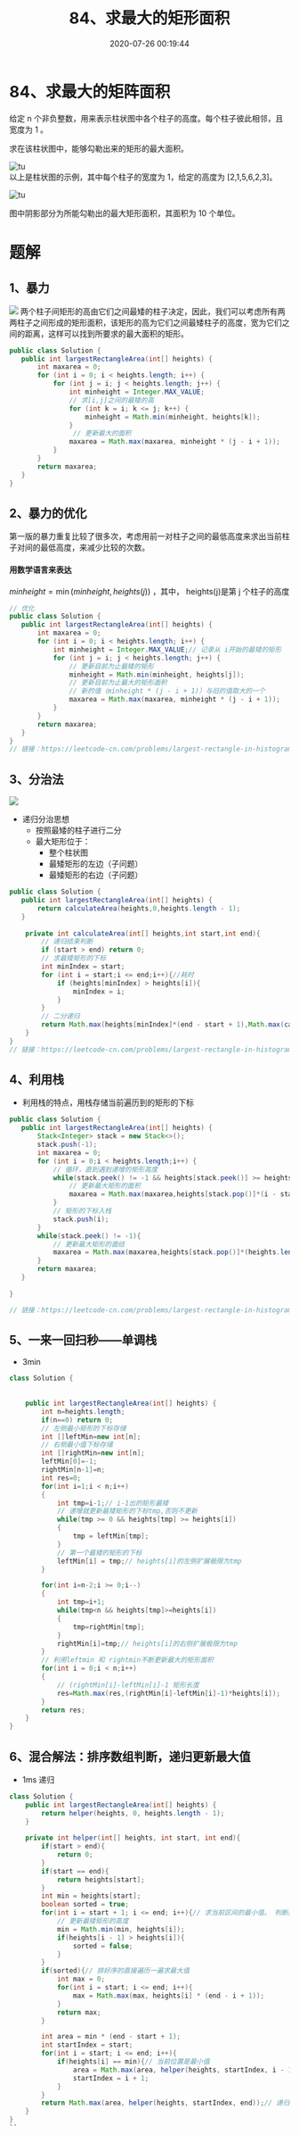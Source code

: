 ﻿---
title: 84、求最大的矩形面积
categories:
- leetcode
tags:
  - null
date: 2020-07-26 00:19:44
---

# 84、求最大的矩阵面积
给定 n 个非负整数，用来表示柱状图中各个柱子的高度。每个柱子彼此相邻，且宽度为 1 。

求在该柱状图中，能够勾勒出来的矩形的最大面积。

![tu](../../images/84-histogram-1.png)  
以上是柱状图的示例，其中每个柱子的宽度为 1，给定的高度为 [2,1,5,6,2,3]。  

![tu](../../images/84-histogram_area.png)   

图中阴影部分为所能勾勒出的最大矩形面积，其面积为 10 个单位。

# 题解

## 1、暴力
![](../../images/84-最短的高.png)
两个柱子间矩形的高由它们之间最矮的柱子决定，因此，我们可以考虑所有两两柱子之间形成的矩形面积，该矩形的高为它们之间最矮柱子的高度，宽为它们之间的距离，这样可以找到所要求的最大面积的矩形。

```java
public class Solution {
   public int largestRectangleArea(int[] heights) {
       int maxarea = 0;
       for (int i = 0; i < heights.length; i++) {
           for (int j = i; j < heights.length; j++) {
               int minheight = Integer.MAX_VALUE;
               // 求[i,j]之间的最矮的高
               for (int k = i; k <= j; k++) {
                   minheight = Math.min(minheight, heights[k]);
               }
                // 更新最大的面积
               maxarea = Math.max(maxarea, minheight * (j - i + 1));
           }
       }
       return maxarea;
   }
}
```
## 2、暴力的优化
第一版的暴力重复比较了很多次，考虑用前一对柱子之间的最低高度来求出当前柱子对间的最低高度，来减少比较的次数。

#### 用数学语言来表达
$minheight=\min(minheight, heights(j))$ ，其中， heights(j)是第 j 个柱子的高度

```java
// 优化
public class Solution {
   public int largestRectangleArea(int[] heights) {
       int maxarea = 0;
       for (int i = 0; i < heights.length; i++) {
           int minheight = Integer.MAX_VALUE;// 记录从 i开始的最矮的矩形
           for (int j = i; j < heights.length; j++) {
               // 更新目前为止最矮的矩形
               minheight = Math.min(minheight, heights[j]);
               // 更新目前为止最大的矩形面积
               // 新的值（minheight * (j - i + 1)）与旧的值取大的一个
               maxarea = Math.max(maxarea, minheight * (j - i + 1));
           }
       }
       return maxarea;
   }
}
// 链接：https://leetcode-cn.com/problems/largest-rectangle-in-histogram/solution/zhu-zhuang-tu-zhong-zui-da-de-ju-xing-by-leetcode/

```
## 3、分治法
![](../../images/84-分治法.png)
- 递归分治思想
    - 按照最矮的柱子进行二分
    - 最大矩形位于：
      - 整个柱状图
      - 最矮矩形的左边（子问题）
      - 最矮矩形的右边（子问题）
```java
public class Solution {
   public int largestRectangleArea(int[] heights) {
       return calculateArea(heights,0,heights.length - 1);
   }
    
    private int calculateArea(int[] heights,int start,int end){
        // 递归结束判断
        if (start > end) return 0;
        // 求最矮矩形的下标
        int minIndex = start;
        for (int i = start;i <= end;i++){//耗时
            if (heights[minIndex] > heights[i]){
                minIndex = i;
            }
        }
        // 二分递归
        return Math.max(heights[minIndex]*(end - start + 1),Math.max(calculateArea(heights,start,minIndex - 1),calculateArea(heights,minIndex + 1,end)));
    }
}
// 链接：https://leetcode-cn.com/problems/largest-rectangle-in-histogram/solution/zhu-zhuang-tu-zhong-zui-da-de-ju-xing-by-leetcode/

```
## 4、利用栈
- 利用栈的特点，用栈存储当前遍历到的矩形的下标
```java
public class Solution {
   public int largestRectangleArea(int[] heights) {
       Stack<Integer> stack = new Stack<>();
       stack.push(-1);
       int maxarea = 0;
       for (int i = 0;i < heights.length;i++) {
           // 循环，直到遇到递增的矩形高度
           while(stack.peek() != -1 && heights[stack.peek()] >= heights[i]) {
               // 更新最大矩形的面积
               maxarea = Math.max(maxarea,heights[stack.pop()]*(i - stack.peek() - 1));
           }
           // 矩形的下标入栈
           stack.push(i);
       }
       while(stack.peek() != -1){
           // 更新最大矩形的面结
           maxarea = Math.max(maxarea,heights[stack.pop()]*(heights.length - stack.peek() - 1));
       }
       return maxarea;
   }
   
}

// 链接：https://leetcode-cn.com/problems/largest-rectangle-in-histogram/solution/zhu-zhuang-tu-zhong-zui-da-de-ju-xing-by-leetcode/

```
## 5、一来一回扫秒——单调栈
- 3min
```java
class Solution {
    
    
    public int largestRectangleArea(int[] heights) {
        int n=heights.length;
        if(n==0) return 0;
        // 左侧最小矩形的下标存储
        int []leftMin=new int[n];
        // 右侧最小值下标存储
        int []rightMin=new int[n];
        leftMin[0]=-1;
        rightMin[n-1]=n;
        int res=0;
        for(int i=1;i < n;i++) 
        {
            int tmp=i-1;// i-1出的矩形最矮
            // 递增就更新最矮矩形的下标tmp,否则不更新
            while(tmp >= 0 && heights[tmp] >= heights[i])
            {
                tmp = leftMin[tmp];
            }
            // 第一个最矮的矩形的下标
            leftMin[i] = tmp;// heights[i]的左侧扩展极限为tmp
        }

        for(int i=n-2;i >= 0;i--)
        {
            int tmp=i+1;
            while(tmp<n && heights[tmp]>=heights[i])
            {
                tmp=rightMin[tmp];
            }
            rightMin[i]=tmp;// heights[i]的右侧扩展极限为tmp
        }
        // 利用leftmin 和 rightmin不断更新最大的矩形面积
        for(int i = 0;i < n;i++)
        {
            // (rightMin[i]-leftMin[i]-1 矩形长度
            res=Math.max(res,(rightMin[i]-leftMin[i]-1)*heights[i]);
        }
        return res;
    }
}
```
## 6、混合解法：排序数组判断，递归更新最大值
- 1ms 递归
```java
class Solution {
    public int largestRectangleArea(int[] heights) {        
        return helper(heights, 0, heights.length - 1);
    }
    
    private int helper(int[] heights, int start, int end){
        if(start > end){
            return 0;
        }
        if(start == end){
            return heights[start];
        }
        int min = heights[start];
        boolean sorted = true;
        for(int i = start + 1; i <= end; i++){// 求当前区间的最小值。 判断是否是非递减的
            // 更新最矮矩形的高度
            min = Math.min(min, heights[i]);
            if(heights[i - 1] > heights[i]){
                sorted = false;
            }
        }
        if(sorted){// 排好序的直接遍历一遍求最大值
            int max = 0;
            for(int i = start; i <= end; i++){
                max = Math.max(max, heights[i] * (end - i + 1));
            }
            return max;
        }

        int area = min * (end - start + 1);
        int startIndex = start;
        for(int i = start; i <= end; i++){
            if(heights[i] == min){// 当前位置是最小值
                area = Math.max(area, helper(heights, startIndex, i - 1));// 递归
                startIndex = i + 1;
            }
        }
        return Math.max(area, helper(heights, startIndex, end));// 递归
    }
}
``